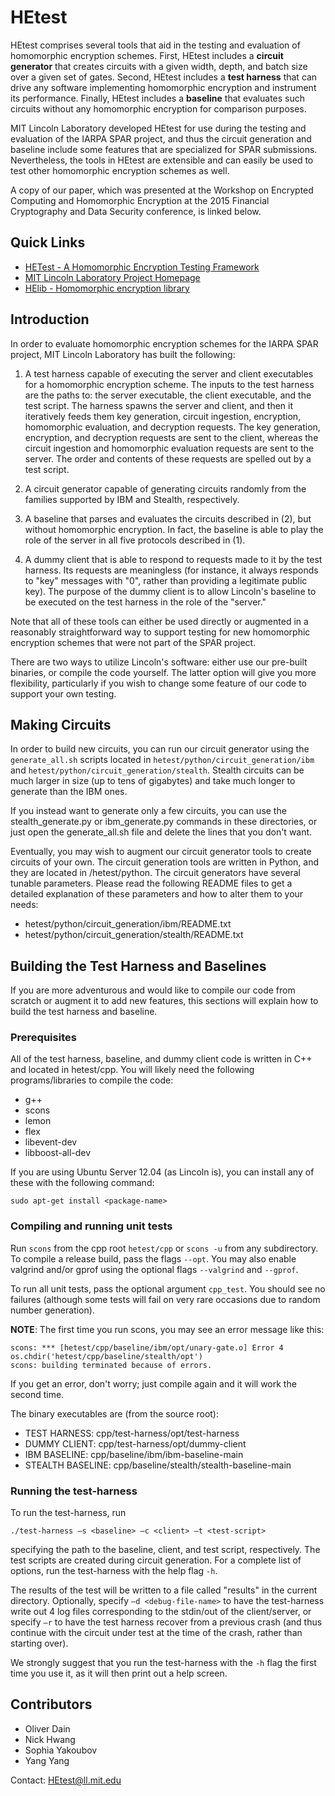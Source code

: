 HEtest
======

HEtest comprises several tools that aid in the testing and evaluation of
homomorphic encryption schemes. First, HEtest includes a **circuit generator**
that creates circuits with a given width, depth, and batch size over a given
set of gates. Second, HEtest includes a **test harness** that can drive any
software implementing homomorphic encryption and instrument its performance.
Finally, HEtest includes a **baseline** that evaluates such circuits without any
homomorphic encryption for comparison purposes.

MIT Lincoln Laboratory developed HEtest for use during the testing and
evaluation of the IARPA SPAR project, and thus the circuit generation and
baseline include some features that are specialized for SPAR submissions.
Nevertheless, the tools in HEtest are extensible and can easily be used to test
other homomorphic encryption schemes as well.

A copy of our paper, which was presented at the Workshop on Encrypted Computing
and Homomorphic Encryption at the 2015 Financial Cryptography and Data Security
conference, is linked below.

Quick Links
-----------

- [HETest - A Homomorphic Encryption Testing Framework](http://eprint.iacr.org/2015/416)
- [MIT Lincoln Laboratory Project Homepage](http://www.ll.mit.edu/mission/cybersec/softwaretools/hetest/hetest.html)
- [HElib - Homomorphic encryption library](https://github.com/shaih/HElib)

Introduction
------------

In order to evaluate homomorphic encryption schemes for the IARPA SPAR project,
MIT Lincoln Laboratory has built the following:

1. A test harness capable of executing the server and client executables for a
   homomorphic encryption scheme. The inputs to the test harness are the paths
   to: the server executable, the client executable, and the test script. The
   harness spawns the server and client, and then it iteratively feeds them key
   generation, circuit ingestion, encryption, homomorphic evaluation, and
   decryption requests. The key generation, encryption, and decryption requests
   are sent to the client, whereas the circuit ingestion and homomorphic
   evaluation requests are sent to the server.  The order and contents of these
   requests are spelled out by a test script.

2. A circuit generator capable of generating circuits randomly from the
   families supported by IBM and Stealth, respectively.

3. A baseline that parses and evaluates the circuits described in (2), but
   without homomorphic encryption. In fact, the baseline is able to play the
   role of the server in all five protocols described in (1).

4. A dummy client that is able to respond to requests made to it by the test
   harness. Its requests are meaningless (for instance, it always responds to
   "key" messages with "0", rather than providing a legitimate public key).
   The purpose of the dummy client is to allow Lincoln's baseline to be
   executed on the test harness in the role of the "server."

Note that all of these tools can either be used directly or augmented in a
reasonably straightforward way to support testing for new homomorphic
encryption schemes that were not part of the SPAR project.

There are two ways to utilize Lincoln's software: either use our pre-built
binaries, or compile the code yourself. The latter option will give you more
flexibility, particularly if you wish to change some feature of our code to
support your own testing.

Making Circuits
---------------

In order to build new circuits, you can run our circuit generator using the
`generate_all.sh` scripts located in `hetest/python/circuit_generation/ibm` and
`hetest/python/circuit_generation/stealth`. Stealth circuits can be much larger
in size (up to tens of gigabytes) and take much longer to generate than the IBM
ones.

If you instead want to generate only a few circuits, you can use the
stealth_generate.py or ibm_generate.py commands in these directories, or just
open the generate_all.sh file and delete the lines that you don't want.

Eventually, you may wish to augment our circuit generator tools to create
circuits of your own. The circuit generation tools are written in Python, and
they are located in /hetest/python. The circuit generators have several
tunable parameters.  Please read the following README files to get a detailed
explanation of these parameters and how to alter them to your needs:

- hetest/python/circuit_generation/ibm/README.txt
- hetest/python/circuit_generation/stealth/README.txt


Building the Test Harness and Baselines
--------------------------------------

If you are more adventurous and would like to compile our code from scratch or
augment it to add new features, this sections will explain how to build the
test harness and baseline.

### Prerequisites

All of the test harness, baseline, and dummy client code is written in C++ and
located in hetest/cpp. You will likely need the following programs/libraries to
compile the code:

- g++
- scons
- lemon
- flex
- libevent-dev
- libboost-all-dev

If you are using Ubuntu Server 12.04 (as Lincoln is), you can install any of
these with the following command:

```
sudo apt-get install <package-name>
```

### Compiling and running unit tests

Run `scons` from the cpp root `hetest/cpp` or `scons -u` from any subdirectory. To
compile a release build, pass the flags `--opt`. You may also enable valgrind
and/or gprof using the optional flags `--valgrind` and `--gprof`.

To run all unit tests, pass the optional argument `cpp_test`. You should see no
failures (although some tests will fail on very rare occasions due to random
number generation).

**NOTE**: The first time you run scons, you may see an error message like this:

```
scons: *** [hetest/cpp/baseline/ibm/opt/unary-gate.o] Error 4
os.chdir('hetest/cpp/baseline/stealth/opt')
scons: building terminated because of errors.
```

If you get an error, don't worry; just compile again and it will
work the second time.
 
The binary executables are (from the source root):
 
- TEST HARNESS:     cpp/test-harness/opt/test-harness
- DUMMY CLIENT:     cpp/test-harness/opt/dummy-client
- IBM BASELINE:     cpp/baseline/ibm/ibm-baseline-main
- STEALTH BASELINE: cpp/baseline/stealth/stealth-baseline-main

### Running the test-harness
 
To run the test-harness, run

``` 
./test-harness –s <baseline> –c <client> –t <test-script>
```

specifying the path to the baseline, client, and test script, respectively. The
test scripts are created during circuit generation. For a complete list of
options, run the test-harness with the help flag `-h`.

The results of the test will be written to a file called "results" in the
current directory. Optionally, specify `–d <debug-file-name>` to have the
test-harness write out 4 log files corresponding to the stdin/out of the
client/server, or specify `–r` to have the test harness recover from a previous
crash (and thus continue with the circuit under test at the time of the crash,
rather than starting over).

We strongly suggest that you run the test-harness with the `-h` flag the first
time you use it, as it will then print out a help screen.


Contributors
------------

* Oliver Dain
* Nick Hwang
* Sophia Yakoubov
* Yang Yang

Contact: HEtest@ll.mit.edu
